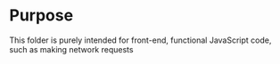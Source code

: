 # Purpose
This folder is purely intended for front-end, functional JavaScript code, such as
making network requests
